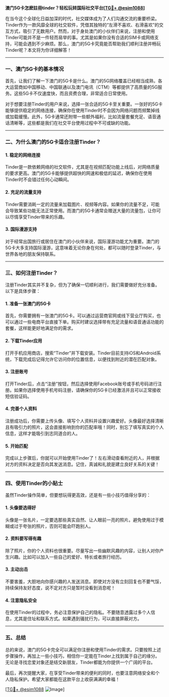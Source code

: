 **澳门5G卡怎麽註冊tinder？轻松玩转国际社交平台[[TG💪+ @esim1088](https://t.me/s/esim1088)]**

在当今这个全球化日益加深的时代，社交媒体成为了人们沟通交流的重要桥梁。Tinder作为一款风靡全球的社交软件，凭借其独特的“左滑不喜欢、右滑喜欢”的交互方式，吸引了无数用户。然而，对于身处澳门的小伙伴们来说，注册和使用Tinder可能并不是一件轻而易举的事。尤其是如果你没有合适的SIM卡或网络支持，可能会遇到不少麻烦。那么，澳门的5G卡究竟能否帮助我们顺利注册并畅玩Tinder呢？本文将为你详细解答！

---

### **一、澳门5G卡的基本情况**

首先，让我们了解一下澳门的5G卡是什么。澳门的5G网络覆盖已经相当成熟，各大运营商如中国移动、中国联通以及澳门电讯（CTM）等都提供了高质量的5G服务。这些5G卡不仅速度快，而且资费合理，非常适合日常使用。

对于想要注册Tinder的用户来说，选择一张合适的5G卡至关重要。一张好的5G卡能够提供稳定的网络连接，确保你在使用Tinder时不会因为网络问题而频繁掉线或加载缓慢。此外，5G卡通常还附带一些额外福利，比如流量套餐充足、语音通话清晰等，这些都是我们在社交平台使用过程中不可或缺的功能。

---

### **二、为什么澳门的5G卡适合注册Tinder？**

#### **1. 稳定的网络连接**
Tinder是一款依赖网络的社交软件，尤其是在视频匹配功能上线后，对网络质量的要求更高。澳门的5G卡能够提供超快的网速和极低的延迟，确保你在使用Tinder时不会错过任何心动瞬间。

#### **2. 充足的流量支持**
Tinder需要消耗一定的流量来加载图片、视频等内容。如果你的流量不足，可能会导致某些功能无法正常使用。而澳门的5G卡通常会赠送大量的流量包，让你可以尽情享受Tinder带来的乐趣。

#### **3. 国际漫游支持**
对于经常出国旅行或居住在澳门的小伙伴来说，国际漫游功能尤为重要。澳门的5G卡大多支持国际漫游，这意味着无论你身在何处，都可以随时登录Tinder，与世界各地的朋友保持联系。

---

### **三、如何注册Tinder？**

注册Tinder其实并不复杂，但为了确保一切顺利进行，我们需要做好充分准备。以下是具体步骤：

#### **1. 准备一张澳门的5G卡**
首先，你需要拥有一张澳门的5G卡。可以通过运营商官网或线下营业厅购买，也可以通过一些电商平台直接下单。购买时建议选择带有充足流量和语音通话功能的套餐，这样能更好地满足你的需求。

#### **2. 下载Tinder应用**
打开手机应用商店，搜索“Tinder”并下载安装。Tinder目前支持iOS和Android系统，下载完成后记得允许它访问你的位置信息，以便找到附近的潜在匹配对象。

#### **3. 注册账号**
打开Tinder后，点击“注册”按钮，然后选择使用Facebook账号或手机号码进行注册。如果你选择使用手机号码注册，请确保你的5G卡已经激活并且可以正常接收短信验证码。

#### **4. 完善个人资料**
注册成功后，你需要上传头像、填写个人资料并设置兴趣爱好。头像最好选择清晰且有吸引力的照片，这会直接影响到你的匹配率哦！同时，别忘了填写真实的个人信息，这样才能吸引到志同道合的人。

#### **5. 开始匹配**
完成以上步骤后，你就可以开始使用Tinder了！左右滑动查看附近的人，并根据对方的资料决定是否向其发送消息。记住，真诚和礼貌是建立良好关系的关键！

---

### **四、使用Tinder的小贴士**

虽然Tinder操作简单，但要想玩得更高效，还是有一些小技巧值得分享的：

#### **1. 头像要选得好**
头像是一张名片，一定要选那些真实自然、让人眼前一亮的照片。避免使用过于模糊或过于夸张的照片，否则可能会吓跑别人。

#### **2. 资料要写得有趣**
除了照片，你的个人资料也很重要。尽量写出一些幽默风趣的内容，让别人对你产生兴趣。比如可以加入一些自己的爱好、特长或者旅行经历。

#### **3. 主动出击**
不要害羞，大胆地向你感兴趣的人发送消息。即使对方没有立刻回复也不要气馁，持续保持友好态度，说不定对方只是暂时没看到消息呢！

#### **4. 注意隐私安全**
在使用Tinder的过程中，务必注意保护自己的隐私。不要随意透露过多个人信息，尤其是住址和联系方式。如果遇到骚扰行为，可以直接屏蔽对方。

---

### **五、总结**

总的来说，澳门的5G卡完全可以满足你注册和使用Tinder的需求。只要按照上述步骤操作，再加上一些小技巧，相信你一定能在Tinder上找到属于自己的缘分。无论是寻找恋爱对象还是结交新朋友，Tinder都能为你提供一个广阔的平台。

最后，再次提醒大家，在享受Tinder带来的便利的同时，也要注意网络安全和个人隐私保护。希望大家都能在这款平台上收获满满的幸福！

[[TG💪+ @esim1088](https://t.me/s/esim1088) ![Image](https://i.postimg.cc/4NQfJmqS/Snipaste-2025-05-13-00-14-12.png)]